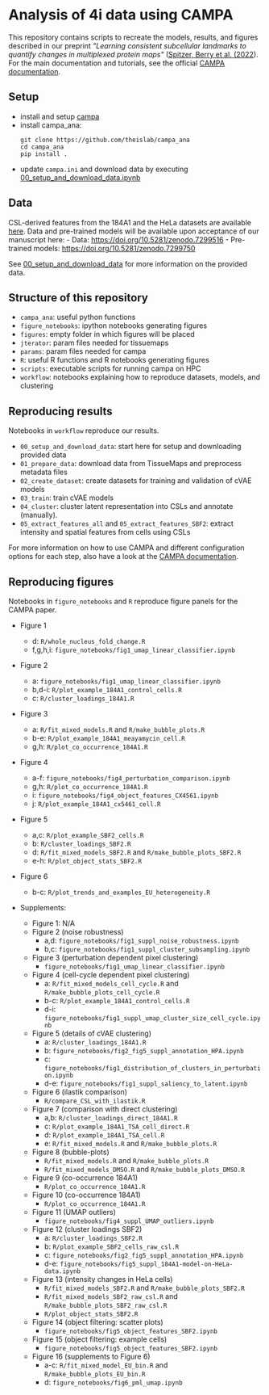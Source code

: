 # Analysis of 4i data using CAMPA
This repository contains scripts to recreate the models, results, and figures described in 
our preprint 
*"Learning consistent subcellular landmarks to quantify changes in multiplexed protein maps"* 
([Spitzer, Berry et al. (2022](https://www.biorxiv.org/content/10.1101/2022.05.07.490900v1)).
For the main documentation and tutorials, see the official [CAMPA documentation](https://campa.readthedocs.io/).

## Setup
- install and setup [campa](https://github.com/theislab/campa)
- install campa_ana:
  ```
  git clone https://github.com/theislab/campa_ana
  cd campa_ana
  pip install .
  ```
- update `campa.ini` and download data by executing [00_setup_and_download_data.ipynb](workflow/00_setup_and_download_data.ipynb)

## Data
CSL-derived features from the 184A1 and the HeLa datasets are available [here](https://doi.org/10.6084/m9.figshare.19699651).
Data and pre-trained models will be available upon acceptance of our manuscript here: 
    - Data: https://doi.org/10.5281/zenodo.7299516
    - Pre-trained models: https://doi.org/10.5281/zenodo.7299750 
    
See [00_setup_and_download_data](workflow/00_setup_and_download_data.ipynb) for more information on the provided data. 

## Structure of this repository
- `campa_ana`: useful python functions
- `figure_notebooks`: ipython notebooks generating figures
- `figures`: empty folder in which figures will be placed
- `jterator`: param files needed for tissuemaps
- `params`: param files needed for campa
- `R`: useful R functions and R notebooks generating figures
- `scripts`: executable scripts for running campa on HPC
- `workflow`: notebooks explaining how to reproduce datasets, models, and clustering 

## Reproducing results
Notebooks in `workflow` reproduce our results. 
- `00_setup_and_download_data`: start here for setup and downloading provided data
- `01_prepare_data`: download data from TissueMaps and preprocess metadata files
- `02_create_dataset`: create datasets for training and validation of cVAE models
- `03_train`: train cVAE models
- `04_cluster`: cluster latent representation into CSLs and annotate (manually).
- `05_extract_features_all` and `05_extract_features_SBF2`: extract intensity and spatial features from cells using CSLs

For more information on how to use CAMPA and different configuration options for each step, also have a look at the [CAMPA documentation](https://campa.readthedocs.io/).

## Reproducing figures
Notebooks in `figure_notebooks` and `R` reproduce figure panels for the CAMPA paper.

- Figure 1
    - d: `R/whole_nucleus_fold_change.R`
    - f,g,h,i: `figure_notebooks/fig1_umap_linear_classifier.ipynb`
- Figure 2
    - a: `figure_notebooks/fig1_umap_linear_classifier.ipynb`
    - b,d-i: `R/plot_example_184A1_control_cells.R`
    - c: `R/cluster_loadings_184A1.R`
- Figure 3
    - a: `R/fit_mixed_models.R` and `R/make_bubble_plots.R`
    - b-e: `R/plot_example_184A1_meayamycin_cell.R`
    - g,h: `R/plot_co_occurrence_184A1.R`
- Figure 4
    - a-f: `figure_notebooks/fig4_perturbation_comparison.ipynb`
    - g,h: `R/plot_co_occurrence_184A1.R`
    - i: `figure_notebooks/fig4_object_features_CX4561.ipynb`
    - j: `R/plot_example_184A1_cx5461_cell.R`
- Figure 5
    - a,c: `R/plot_example_SBF2_cells.R`
    - b: `R/cluster_loadings_SBF2.R`
    - d: `R/fit_mixed_models_SBF2.R` and `R/make_bubble_plots_SBF2.R`
    - e-h: `R/plot_object_stats_SBF2.R`
- Figure 6
    - b-c: `R/plot_trends_and_examples_EU_heterogeneity.R`

- Supplements:
    - Figure 1: N/A
    - Figure 2 (noise robustness)
        - a,d: `figure_notebooks/fig1_suppl_noise_robustness.ipynb`
        - b,c: `figure_notebooks/fig1_suppl_cluster_subsampling.ipynb`
    - Figure 3 (perturbation dependent pixel clustering)
        - `figure_notebooks/fig1_umap_linear_classifier.ipynb`
    - Figure 4 (cell-cycle dependent pixel clustering)
        - a: `R/fit_mixed_models_cell_cycle.R` and `R/make_bubble_plots_cell_cycle.R`
        - b-c: `R/plot_example_184A1_control_cells.R`
        - d-i: `figure_notebooks/fig1_suppl_umap_cluster_size_cell_cycle.ipynb`
    - Figure 5 (details of cVAE clustering)
        - a: `R/cluster_loadings_184A1.R`
        - b: `figure_notebooks/fig2_fig5_suppl_annotation_HPA.ipynb`
        - c: `figure_notebooks/fig1_distribution_of_clusters_in_perturbation.ipynb`
        - d-e: `figure_notebooks/fig1_suppl_saliency_to_latent.ipynb`
    - Figure 6 (ilastik comparison)
        - `R/compare_CSL_with_ilastik.R`
    - Figure 7 (comparison with direct clustering)
        - a,b: `R/cluster_loadings_direct_184A1.R`
        - c: `R/plot_example_184A1_TSA_cell_direct.R`
        - d: `R/plot_example_184A1_TSA_cell.R`
        - e: `R/fit_mixed_models.R` and `R/make_bubble_plots.R`
    - Figure 8 (bubble-plots)
        - `R/fit_mixed_models.R` and `R/make_bubble_plots.R`
        - `R/fit_mixed_models_DMSO.R` and `R/make_bubble_plots_DMSO.R`
    - Figure 9 (co-occurrence 184A1)
        - `R/plot_co_occurrence_184A1.R`
    - Figure 10 (co-occurrence 184A1)
        - `R/plot_co_occurrence_184A1.R`
    - Figure 11 (UMAP outliers)
        - `figure_notebooks/fig4_suppl_UMAP_outliers.ipynb`
    - Figure 12 (cluster loadings SBF2)
        - a: `R/cluster_loadings_SBF2.R`
        - b: `R/plot_example_SBF2_cells_raw_csl.R`
        - c: `figure_notebooks/fig2_fig5_suppl_annotation_HPA.ipynb`
        - d-e: `figure_notebooks/fig5_suppl_184A1-model-on-HeLa-data.ipynb`
    - Figure 13 (intensity changes in HeLa cells)
        - `R/fit_mixed_models_SBF2.R` and `R/make_bubble_plots_SBF2.R`
        - `R/fit_mixed_models_SBF2_raw_csl.R` and `R/make_bubble_plots_SBF2_raw_csl.R`
        - `R/plot_object_stats_SBF2.R`
    - Figure 14 (object filtering: scatter plots)
        - `figure_notebooks/fig5_object_features_SBF2.ipynb`
    - Figure 15 (object filtering: example cells)
        - `figure_notebooks/fig5_object_features_SBF2.ipynb`
    - Figure 16 (supplements to Figure 6)
        - a-c: `R/fit_mixed_model_EU_bin.R` and `R/make_bubble_plots_EU_bin.R`
        - d: `figure_notebooks/fig6_pml_umap.ipynb`
       
